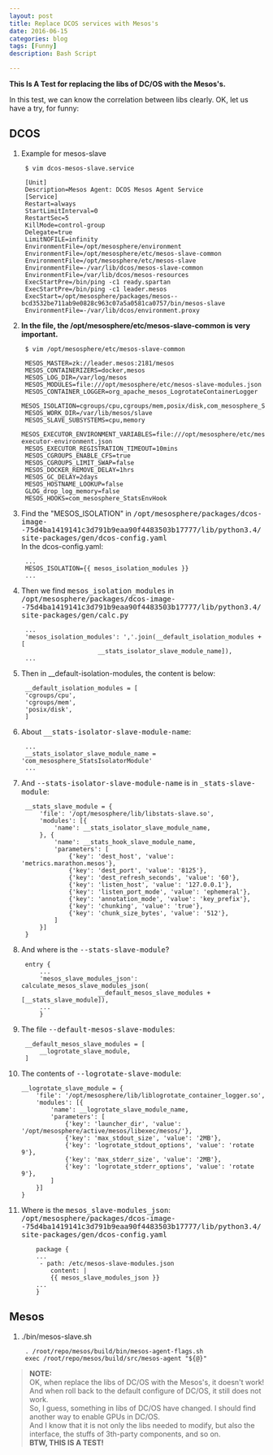 ```yaml
---
layout: post  
title: Replace DCOS services with Mesos's  
date: 2016-06-15  
categories: blog  
tags: [Funny]  
description: Bash Script  

---
```



**This Is A Test for replacing the libs of DC/OS with the Mesos's.**  


In this test, we can know the correlation between libs clearly. OK, let us have a try, for funny:  

## DCOS ##

1. Example for mesos-slave  


		$ vim dcos-mesos-slave.service  

		[Unit]
		Description=Mesos Agent: DCOS Mesos Agent Service   
		[Service]
		Restart=always
		StartLimitInterval=0
		RestartSec=5
		KillMode=control-group
		Delegate=true
		LimitNOFILE=infinity
		EnvironmentFile=/opt/mesosphere/environment
		EnvironmentFile=/opt/mesosphere/etc/mesos-slave-common
		EnvironmentFile=/opt/mesosphere/etc/mesos-slave
		EnvironmentFile=-/var/lib/dcos/mesos-slave-common
		EnvironmentFile=/var/lib/dcos/mesos-resources
		ExecStartPre=/bin/ping -c1 ready.spartan
		ExecStartPre=/bin/ping -c1 leader.mesos
		ExecStart=/opt/mesosphere/packages/mesos--bcd3532be711ab9e0828c963c07a5a0581ca0757/bin/mesos-slave
		EnvironmentFile=-/var/lib/dcos/environment.proxy

2. **In the file, the /opt/mesosphere/etc/mesos-slave-common is very important.**  


		$ vim /opt/mesosphere/etc/mesos-slave-common
		
		MESOS_MASTER=zk://leader.mesos:2181/mesos
		MESOS_CONTAINERIZERS=docker,mesos
		MESOS_LOG_DIR=/var/log/mesos
		MESOS_MODULES=file:///opt/mesosphere/etc/mesos-slave-modules.json
		MESOS_CONTAINER_LOGGER=org_apache_mesos_LogrotateContainerLogger
		MESOS_ISOLATION=cgroups/cpu,cgroups/mem,posix/disk,com_mesosphere_StatsIsolatorModule
		MESOS_WORK_DIR=/var/lib/mesos/slave
		MESOS_SLAVE_SUBSYSTEMS=cpu,memory
		MESOS_EXECUTOR_ENVIRONMENT_VARIABLES=file:///opt/mesosphere/etc/mesos-executor-environment.json
		MESOS_EXECUTOR_REGISTRATION_TIMEOUT=10mins
		MESOS_CGROUPS_ENABLE_CFS=true
		MESOS_CGROUPS_LIMIT_SWAP=false
		MESOS_DOCKER_REMOVE_DELAY=1hrs
		MESOS_GC_DELAY=2days
		MESOS_HOSTNAME_LOOKUP=false
		GLOG_drop_log_memory=false
		MESOS_HOOKS=com_mesosphere_StatsEnvHook

3. Find the "MESOS_ISOLATION" in <kbd>/opt/mesosphere/packages/dcos-image--75d4ba1419141c3d791b9eaa90f4483503b17777/lib/python3.4/site-packages/gen/dcos-config.yaml</kbd>   
In the dcos-config.yaml:   


		...
		MESOS_ISOLATION={{ mesos_isolation_modules }}
		...   

4. Then we find <kbd>mesos_isolation_modules</kbd> in    
<kbd>/opt/mesosphere/packages/dcos-image--75d4ba1419141c3d791b9eaa90f4483503b17777/lib/python3.4/site-packages/gen/calc.py</kbd>   


		...
		'mesos_isolation_modules': ','.join(__default_isolation_modules + [
	                        __stats_isolator_slave_module_name]),
		...

5. Then in __default-isolation-modules, the content is below:  


		__default_isolation_modules = [
	    'cgroups/cpu',
	    'cgroups/mem',
	    'posix/disk',
		]  

6. About <kbd>__stats-isolator-slave-module-name</kbd>:  

		...
		__stats_isolator_slave_module_name = 'com_mesosphere_StatsIsolatorModule'
		...   
7. And <kbd>--stats-isolator-slave-module-name</kbd> is in <kbd>_stats-slave-module</kbd>:  

		__stats_slave_module = {
		    'file': '/opt/mesosphere/lib/libstats-slave.so',
		    'modules': [{
		        'name': __stats_isolator_slave_module_name,
		    }, {
		        'name': __stats_hook_slave_module_name,
		        'parameters': [
		            {'key': 'dest_host', 'value': 'metrics.marathon.mesos'},
		            {'key': 'dest_port', 'value': '8125'},
		            {'key': 'dest_refresh_seconds', 'value': '60'},
		            {'key': 'listen_host', 'value': '127.0.0.1'},
		            {'key': 'listen_port_mode', 'value': 'ephemeral'},
		            {'key': 'annotation_mode', 'value': 'key_prefix'},
		            {'key': 'chunking', 'value': 'true'},
		            {'key': 'chunk_size_bytes', 'value': '512'},
		        ]
		    }]
		}

8. And where is the <kbd>--stats-slave-module</kbd>?
  
		entry { 
			...
			'mesos_slave_modules_json': calculate_mesos_slave_modules_json(
            	            __default_mesos_slave_modules + [__stats_slave_module]),
			...
			}

9. The file <kbd>--default-mesos-slave-modules</kbd>:  

		__default_mesos_slave_modules = [
		    __logrotate_slave_module,
		]
10. The contents of <kbd>--logrotate-slave-module</kbd>:  

		__logrotate_slave_module = {
		    'file': '/opt/mesosphere/lib/liblogrotate_container_logger.so',
		    'modules': [{
		        'name': __logrotate_slave_module_name,
		        'parameters': [
		            {'key': 'launcher_dir', 'value': '/opt/mesosphere/active/mesos/libexec/mesos/'},
		            {'key': 'max_stdout_size', 'value': '2MB'},
		            {'key': 'logrotate_stdout_options', 'value': 'rotate 9'},
		            {'key': 'max_stderr_size', 'value': '2MB'},
		            {'key': 'logrotate_stderr_options', 'value': 'rotate 9'},
		        ]
		    }]
		}


11. Where is the <kbd>mesos_slave-modules_json</kbd>:  <kbd>/opt/mesosphere/packages/dcos-image--75d4ba1419141c3d791b9eaa90f4483503b17777/lib/python3.4/site-packages/gen/dcos-config.yaml</kbd>  

			package {
			...
		 	 - path: /etc/mesos-slave-modules.json
			    content: |
		  	    {{ mesos_slave_modules_json }}
			...
			}

    
		

## Mesos ##

1. ./bin/mesos-slave.sh  

		. /root/repo/mesos/build/bin/mesos-agent-flags.sh
		exec /root/repo/mesos/build/src/mesos-agent "${@}"


>**NOTE:**  
>OK, when replace the libs of DC/OS with the Mesos's, it doesn't work! And when roll back to the default configure of DC/OS, it still does not work.  
>So, I guess, something in libs of DC/OS have changed. I should find another way to enable GPUs in DC/OS.   
>And I know that it is not only the libs needed to modify, but also the interface, the stuffs of 3th-party components, and so on.  
>**BTW, THIS IS A TEST!**
